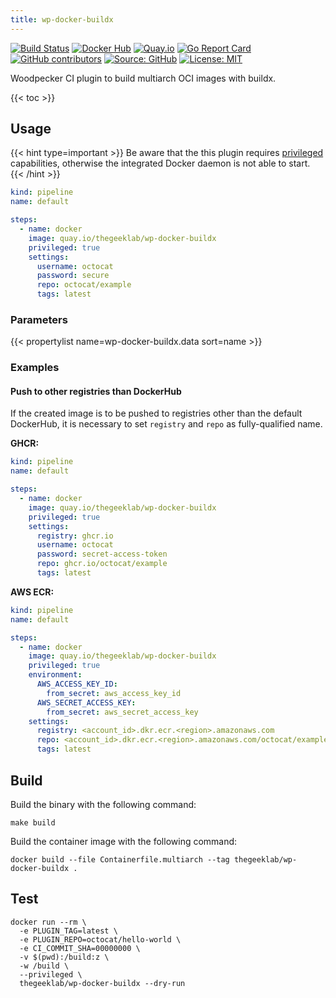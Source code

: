 ```yaml
---
title: wp-docker-buildx
---
```


[![Build Status](https://ci.thegeeklab.de/api/badges/thegeeklab/wp-docker-buildx/status.svg)](https://ci.thegeeklab.de/repos/thegeeklab/wp-docker-buildx)
[![Docker Hub](https://img.shields.io/badge/dockerhub-latest-blue.svg?logo=docker&logoColor=white)](https://hub.docker.com/r/thegeeklab/wp-docker-buildx)
[![Quay.io](https://img.shields.io/badge/quay-latest-blue.svg?logo=docker&logoColor=white)](https://quay.io/repository/thegeeklab/wp-docker-buildx)
[![Go Report Card](https://goreportcard.com/badge/github.com/thegeeklab/wp-docker-buildx)](https://goreportcard.com/report/github.com/thegeeklab/wp-docker-buildx)
[![GitHub contributors](https://img.shields.io/github/contributors/thegeeklab/wp-docker-buildx)](https://github.com/thegeeklab/wp-docker-buildx/graphs/contributors)
[![Source: GitHub](https://img.shields.io/badge/source-github-blue.svg?logo=github&logoColor=white)](https://github.com/thegeeklab/wp-docker-buildx)
[![License: MIT](https://img.shields.io/github/license/thegeeklab/wp-docker-buildx)](https://github.com/thegeeklab/wp-docker-buildx/blob/main/LICENSE)

Woodpecker CI plugin to build multiarch OCI images with buildx.

<!-- prettier-ignore-start -->
<!-- spellchecker-disable -->
{{< toc >}}
<!-- spellchecker-enable -->
<!-- prettier-ignore-end -->

## Usage

{{< hint type=important >}}
Be aware that the this plugin requires [privileged](https://woodpecker-ci.org/docs/usage/workflow-syntax#privileged-mode) capabilities, otherwise the integrated Docker daemon is not able to start.
{{< /hint >}}

```yaml
kind: pipeline
name: default

steps:
  - name: docker
    image: quay.io/thegeeklab/wp-docker-buildx
    privileged: true
    settings:
      username: octocat
      password: secure
      repo: octocat/example
      tags: latest
```

### Parameters

<!-- prettier-ignore-start -->
<!-- spellchecker-disable -->
{{< propertylist name=wp-docker-buildx.data sort=name >}}
<!-- spellchecker-enable -->
<!-- prettier-ignore-end -->

### Examples

#### Push to other registries than DockerHub

If the created image is to be pushed to registries other than the default DockerHub, it is necessary to set `registry` and `repo` as fully-qualified name.

**GHCR:**

```yaml
kind: pipeline
name: default

steps:
  - name: docker
    image: quay.io/thegeeklab/wp-docker-buildx
    privileged: true
    settings:
      registry: ghcr.io
      username: octocat
      password: secret-access-token
      repo: ghcr.io/octocat/example
      tags: latest
```

**AWS ECR:**

```yaml
kind: pipeline
name: default

steps:
  - name: docker
    image: quay.io/thegeeklab/wp-docker-buildx
    privileged: true
    environment:
      AWS_ACCESS_KEY_ID:
        from_secret: aws_access_key_id
      AWS_SECRET_ACCESS_KEY:
        from_secret: aws_secret_access_key
    settings:
      registry: <account_id>.dkr.ecr.<region>.amazonaws.com
      repo: <account_id>.dkr.ecr.<region>.amazonaws.com/octocat/example
      tags: latest
```

## Build

Build the binary with the following command:

```shell
make build
```

Build the container image with the following command:

```shell
docker build --file Containerfile.multiarch --tag thegeeklab/wp-docker-buildx .
```

## Test

```shell
docker run --rm \
  -e PLUGIN_TAG=latest \
  -e PLUGIN_REPO=octocat/hello-world \
  -e CI_COMMIT_SHA=00000000 \
  -v $(pwd):/build:z \
  -w /build \
  --privileged \
  thegeeklab/wp-docker-buildx --dry-run
```
